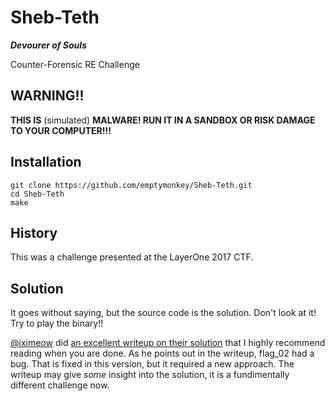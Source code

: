 # Sheb-Teth

___Devourer of Souls___

Counter-Forensic RE Challenge

## WARNING!!

__THIS IS__ (simulated) __MALWARE! RUN IT IN A SANDBOX OR RISK DAMAGE TO YOUR COMPUTER!!!__

## Installation ##

	git clone https://github.com/emptymonkey/Sheb-Teth.git
	cd Sheb-Teth
	make

## History

This was a challenge presented at the LayerOne 2017 CTF.


## Solution ##

It goes without saying, but the source code is the solution. Don't look at it! Try to play the binary!! 

[@iximeow](https://twitter.com/iximeow) did [an excellent writeup on their solution](https://www.iximeow.net/ctfs/2017/layerone/writeup_sheb-teth.html) that I highly recommend reading when you are done. As he points out in the writeup, flag_02 had a bug. That is fixed in this version, but it required a new approach. The writeup may give _some_ insight into the solution, it is a fundimentally different challenge now. 

